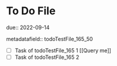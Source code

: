 # To Do File

due:: 2022-09-14

metadatafield:: todoTestFile_165\_50

- [ ] Task of todoTestFile_165 1 [[Query me]]
- [ ] Task of todoTestFile_165 2
